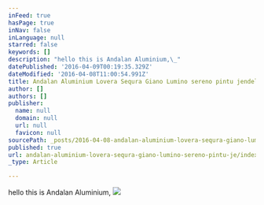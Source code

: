 ```yaml
---
inFeed: true
hasPage: true
inNav: false
inLanguage: null
starred: false
keywords: []
description: "hello this is Andalan Aluminium,\_"
datePublished: '2016-04-09T00:19:35.329Z'
dateModified: '2016-04-08T11:00:54.991Z'
title: Andalan Aluminium Lovera Sequra Giano Lumino sereno pintu jendela kaca lipat geser sliding jungkit swing double
author: []
authors: []
publisher:
  name: null
  domain: null
  url: null
  favicon: null
sourcePath: _posts/2016-04-08-andalan-aluminium-lovera-sequra-giano-lumino-sereno-pintu-je.md
published: true
url: andalan-aluminium-lovera-sequra-giano-lumino-sereno-pintu-je/index.html
_type: Article

---
```

hello this is Andalan Aluminium, ![](https://the-grid-user-content.s3-us-west-2.amazonaws.com/0b78d5a6-bf13-4cdf-baa2-f9837ad8e84c.jpg)